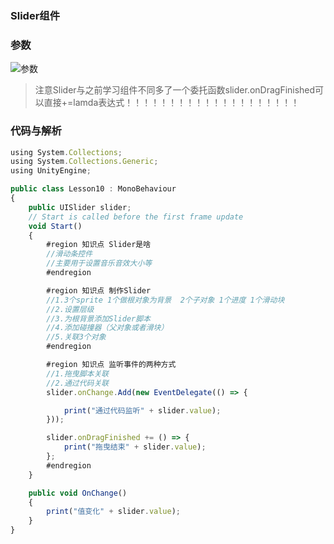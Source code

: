 ### Slider组件

### 参数
![参数](https://github.com/NatsunoKoide/natsunokoide.github.io/assets/137853852/ccd56038-cc70-4eac-a9c5-93d91e27ab80)


> 注意Slider与之前学习组件不同多了一个委托函数slider.onDragFinished可以直接+=lamda表达式！！！！！！！！！！！！！！！！！！！！


### 代码与解析
```js
using System.Collections;
using System.Collections.Generic;
using UnityEngine;

public class Lesson10 : MonoBehaviour
{
    public UISlider slider;
    // Start is called before the first frame update
    void Start()
    {
        #region 知识点 Slider是啥
        //滑动条控件
        //主要用于设置音乐音效大小等
        #endregion

        #region 知识点 制作Slider
        //1.3个sprite 1个做根对象为背景  2个子对象 1个进度 1个滑动块 
        //2.设置层级
        //3.为根背景添加Slider脚本
        //4.添加碰撞器（父对象或者滑块）
        //5.关联3个对象
        #endregion

        #region 知识点 监听事件的两种方式
        //1.拖曳脚本关联
        //2.通过代码关联
        slider.onChange.Add(new EventDelegate(() => {

            print("通过代码监听" + slider.value);
        }));

        slider.onDragFinished += () => {
            print("拖曳结束" + slider.value);
        };
        #endregion
    }

    public void OnChange()
    {
        print("值变化" + slider.value);
    }
}

```
